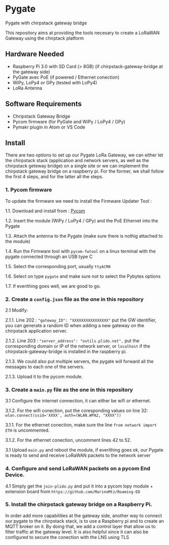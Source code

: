 # Pygate
Pygate with chirpstack gateway bridge

This repository aims at providing the tools necesary to create a LoRaWAN Gateway using the chirptack platform

## Hardware Needed

* Raspberry Pi 3.0 with SD Card (> 8GB) (if chirpstack-gateway-bridge at the gateway side)
* PyGate avec PoE (if powered / Ethernet conection)
* WiPy, LoPy4 or GPy (tested with LoPy4)
* LoRa Antenna

## Software Requirements

* Chripstack Gateway Bridge
* Pycom firmware (for PyGate and WiPy / LoPy4 / GPy)
* Pymakr plugin in Atom or VS Code 

## Install

There are two options to set up our Pygate LoRa Gateway, we can either let the chirpstack stack (application and network servers, as well as the chirpstack geteway bridge) on a single site or we can implement the chirpstack gateway bridge on a raspberry pi. 
For the former, we shall follow the first 4 steps, and for the latter all the steps.

### 1. Pycom firmware

To update the firmware we need to install the Firmware Updater Tool : 

1.1. Download and install from : [Pycom](https://software.pycom.io/downloads/linux-1.16.5.html) 

1.2. Insert the module (WiPy / LoPy4 / GPy) and the PoE Ethernet into the Pygate

1.3. Attach the antenna to the Pygate (make sure there is nothig attached to the module)

1.4. Run the Firmware tool with ` pycom-fwtool ` on a linux terminal with the pygate connected through an USB type C 

1.5. Select the corresponding port, usually ` ttyACM0 `

1.6. Select on type ` pygate ` and make sure not to select the Pybytes options

1.7. If everithing goes well, we are good to go.

### 2. Create a ` config.json ` file as the one in this repository

2.1 Modify: 

2.1.1. Line 202 : ` "gateway_ID": "XXXXXXXXXXXXXXXX" ` put the GW identifier, you can generate a random ID when adding a new gateway on the chirpstack application server.

2.1.2. Line 203 : ` "server_address": "outils.plido.net", ` put the corresponding domain or IP of the network server, or `localhost` if the chirpstack-gateway-bridge is installed in the raspberry pi.

2.1.3. We could also put multiple servers, the pygate will forward all the messages to each one of the servers.

2.1.3. Upload it to the pycom module.

### 3. Create a ` main.py ` file as the one in this repository

3.1 Configure the internet connection, it can either be wifi or ethernet.

3.1.2. For the wifi conection, put the coresponding values on line 32: `wlan.connect(ssid='XXXX', auth=(WLAN.WPA2, "XXXX")) `

3.1.1. For the ethernet conection, make sure the line `from network import ETH` is uncommented.

3.1.2. For the ethernet conection, uncomment lines 42 to 52.

3.1 Upload `main.py` and reboot the module, if everithing goes ok, our Pygate is ready to send and receive LoRaWAN packets to the network server

### 4. Configure and send LoRaWAN packets on a pycom End Device.

4.1 Simply get the `join-plido.py` and put it into a pycom lopy module + extension board from `https://github.com/MarinoMtz/Roaming-ED`

### 5. Install the chirpstack gateway bridge on a Raspberry Pi.

In order add more capabilities at the gateway side, another way to connect our pygate to the chirpstack stack, is to use a Raspberry pi and to create an MQTT broker on it. By doing that, we add a control layer that allow us to filter traffic at the gateway level. It is also helpful since it can also be configured to secure the conection with the LNS using TLS


